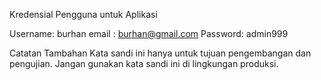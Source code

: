 Kredensial Pengguna untuk Aplikasi

Username: burhan
email : burhan@gmail.com
Password: admin999

Catatan Tambahan
Kata sandi ini hanya untuk tujuan pengembangan dan pengujian. Jangan gunakan kata sandi ini di lingkungan produksi.

